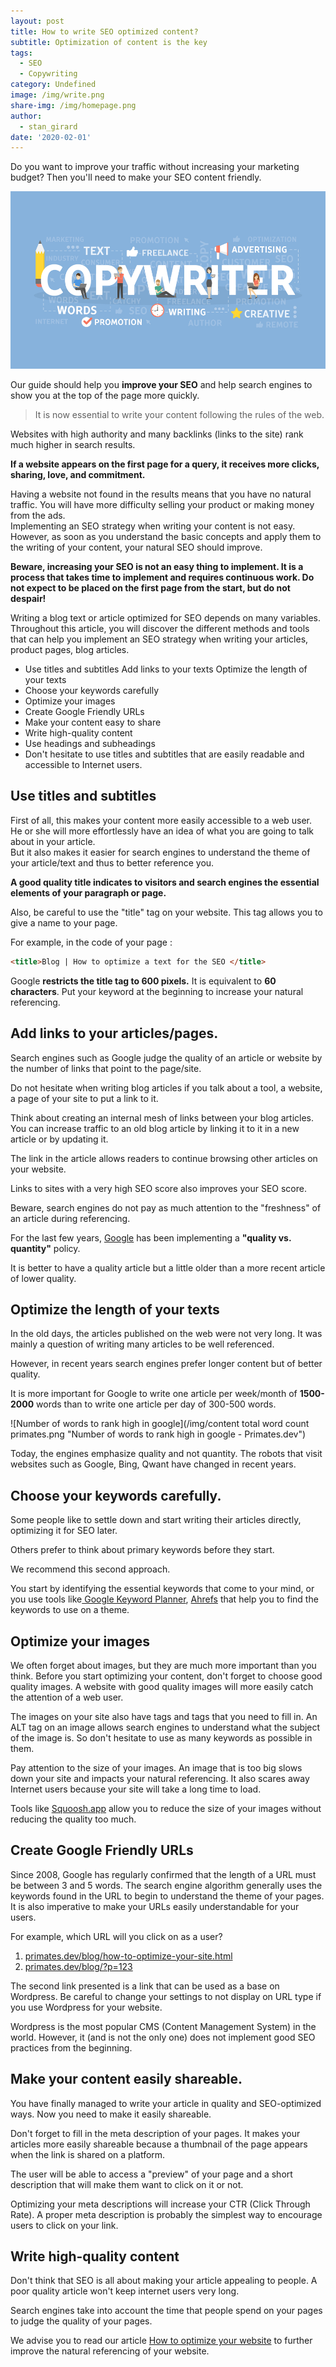 ```yaml
---
layout: post
title: How to write SEO optimized content?
subtitle: Optimization of content is the key
tags:
  - SEO
  - Copywriting
category: Undefined
image: /img/write.png
share-img: /img/homepage.png
author:
  - stan_girard
date: '2020-02-01'
---
```

Do you want to improve your traffic without increasing your marketing budget? Then you'll need to make your SEO content friendly.

![copywriting primates.dev](/img/copywriting.jpg "Copywriting primates.dev")

Our guide should help you **improve your SEO** and help search engines to show you at the top of the page more quickly.

> It is now essential to write your content following the rules of the web.

Websites with high authority and many backlinks (links to the site)  rank much higher in search results.

**If a website appears on the first page for a query, it receives more clicks, sharing, love, and commitment.**

Having a website not found in the results means that you have no natural traffic. You will have more difficulty selling your product or making money from the ads.\
Implementing an SEO strategy when writing your content is not easy. However, as soon as you understand the basic concepts and apply them to the writing of your content, your natural SEO should improve.

**Beware, increasing your SEO is not an easy thing to implement. It is a process that takes time to implement and requires continuous work. Do not expect to be placed on the first page from the start, but do not despair!**

Writing a blog text or article optimized for SEO depends on many variables. Throughout this article, you will discover the different methods and tools that can help you implement an SEO strategy when writing your articles, product pages, blog articles.

* Use titles and subtitles Add links to your texts Optimize the length of your texts
* Choose your keywords carefully
* Optimize your images
* Create Google Friendly URLs
* Make your content easy to share
* Write high-quality content
* Use headings and subheadings
* Don't hesitate to use titles and subtitles that are easily readable and accessible to Internet users.

## Use titles and subtitles

First of all, this makes your content more easily accessible to a web user. He or she will more effortlessly have an idea of what you are going to talk about in your article.\
But it also makes it easier for search engines to understand the theme of your article/text and thus to better reference you.

**A good quality title indicates to visitors and search engines the essential elements of your paragraph or page.**

Also, be careful to use the "title" tag on your website. This tag allows you to give a name to your page.

For example, in the code of your page :

```html
<title>Blog | How to optimize a text for the SEO </title>
```

Google **restricts the title tag to 600 pixels.** It is equivalent to **60 characters**. Put your keyword at the beginning to increase your natural referencing.

## Add links to your articles/pages.

Search engines such as Google judge the quality of an article or website by the number of links that point to the page/site.

Do not hesitate when writing blog articles if you talk about a tool, a website, a page of your site to put a link to it.

Think about creating an internal mesh of links between your blog articles. You can increase traffic to an old blog article by linking it to it in a new article or by updating it.

The link in the article allows readers to continue browsing other articles on your website.

Links to sites with a very high SEO score also improves your SEO score.

Beware, search engines do not pay as much attention to the "freshness" of an article during referencing.

For the last few years, [Google](https://www.google.com) has been implementing a **"quality vs. quantity"** policy.

It is better to have a quality article but a little older than a more recent article of lower quality.

## Optimize the length of your texts

In the old days, the articles published on the web were not very long. It was mainly a question of writing many articles to be well referenced.

However, in recent years search engines prefer longer content but of better quality.

It is more important for Google to write one article per week/month of **1500-2000** words than to write one article per day of 300-500 words.

![Number of words to rank high in google](/img/content total word count primates.png "Number of words to rank high in google - Primates.dev")

Today, the engines emphasize quality and not quantity. The robots that visit websites such as Google, Bing, Qwant have changed in recent years.

## Choose your keywords carefully.

Some people like to settle down and start writing their articles directly, optimizing it for SEO later.

Others prefer to think about primary keywords before they start. 

We recommend this second approach.

You start by identifying the essential keywords that come to your mind, or you use tools like[ Google Keyword Planner](https://ads.google.com/home/tools/keyword-planner/), [Ahrefs](https://ahrefs.com/) that help you to find the keywords to use on a theme.

## Optimize your images

We often forget about images, but they are much more important than you think. Before you start optimizing your content, don't forget to choose good quality images. A website with good quality images will more easily catch the attention of a web user.

The images on your site also have tags and tags that you need to fill in. An ALT tag on an image allows search engines to understand what the subject of the image is. So don't hesitate to use as many keywords as possible in them.

Pay attention to the size of your images. An image that is too big slows down your site and impacts your natural referencing. It also scares away Internet users because your site will take a long time to load.

Tools like [Squoosh.app](https://squoosh.app/) allow you to reduce the size of your images without reducing the quality too much.

## Create Google Friendly URLs

Since 2008, Google has regularly confirmed that the length of a URL must be between 3 and 5 words. The search engine algorithm generally uses the keywords found in the URL to begin to understand the theme of your pages. It is also imperative to make your URLs easily understandable for your users.

For example, which URL will you click on as a user?

1. [primates.dev/blog/how-to-optimize-your-site.html ](https://primates.dev/optimize-your-website-in-a-few-steps/)
2. [primates.dev/blog/?p=123](https://primates.dev/optimize-your-website-in-a-few-steps/)

The second link presented is a link that can be used as a base on Wordpress. Be careful to change your settings to not display on URL type if you use Wordpress for your website.

Wordpress is the most popular CMS (Content Management System) in the world. However, it (and is not the only one) does not implement good SEO practices from the beginning.

## Make your content easily shareable.

You have finally managed to write your article in quality and SEO-optimized ways. Now you need to make it easily shareable.

Don't forget to fill in the meta description of your pages. It makes your articles more easily shareable because a thumbnail of the page appears when the link is shared on a platform.

The user will be able to access a "preview" of your page and a short description that will make them want to click on it or not.

Optimizing your meta descriptions will increase your CTR (Click Through Rate). A proper meta description is probably the simplest way to encourage users to click on your link.

## Write high-quality content

Don't think that SEO is all about making your article appealing to people. A poor quality article won't keep internet users very long.

Search engines take into account the time that people spend on your pages to judge the quality of your pages.

We advise you to read our article [How to optimize your website](https://primates.dev/optimize-your-website-in-a-few-steps/)  to further improve the natural referencing of your website.
